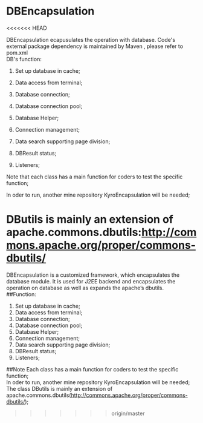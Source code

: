 # DBEncapsulation
<<<<<<< HEAD

DBEncapsulation ecapusulates the operation with database.
Code's external package dependency is maintained by Maven , please refer to pom.xml<br>
DB's function: 

1. Set up database in cache;

2. Data access from terminal;

3. Database connection;

4. Database connection pool;

5. Database Helper;

6. Connection management;

7. Data search supporting page division;

8. DBResult status;

9. Listeners;

Note that each class has a main function for coders to test the specific function;

In oder to run, another mine repository KyroEncapsulation will be needed;

DButils is mainly an extension of apache.commons.dbutils:http://commons.apache.org/proper/commons-dbutils/
=======
DBEncapsulation is a customized framework, which encapsulates the database module. It is used for J2EE backend and encapsulates the operation on database as well as expands the apache’s dbutils. <br>
##Function: 
1. Set up database in cache;<br>
2. Data access from terminal;<br>
3. Database connection;<br>
4. Database connection pool;<br>
5. Database Helper;<br>
6. Connection management;<br>
7. Data search supporting page division;<br>
8. DBResult status;<br>
9. Listeners;<br>

##Note
Each class has a main function for coders to test the specific function;<br>
In oder to run, another mine repository KyroEncapsulation will be needed;<br>
The class DButils is mainly an extension of apache.commons.dbutils(http://commons.apache.org/proper/commons-dbutils/);<br>
>>>>>>> origin/master

